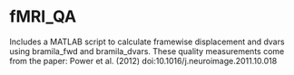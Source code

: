 # fMRI_QA
 
Includes a MATLAB script to calculate framewise displacement and dvars using bramila_fwd and bramila_dvars. These quality measurements come from the paper: Power et al. (2012) doi:10.1016/j.neuroimage.2011.10.018

